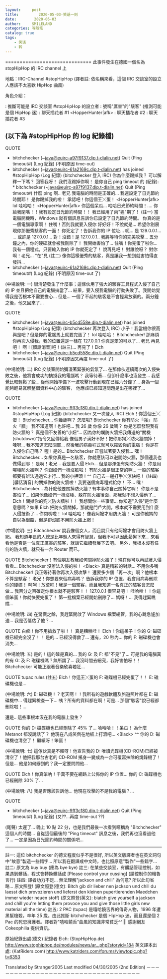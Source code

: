 ```yaml
---
layout:     post
title:         2020-05-03-笑话一则
date:        2020-05-03
author:     SMILELAND
categories: 写随笔
catalog: true
tags:
    - 笑话
    - 转
---
```


==============================
此事件發生在德國一個名為 stopHipHop 的 IRC channel 上

地點：IRC-Channel #stopHipHop
(譯者註: 依名稱來看，這個 IRC 交談室的設立人應該不太喜歡 HipHop 曲風)

角色介紹：

<Elch> : 推斷可能是 IRC 交談室 #stopHipHop 的設立者
<bitchchecker> : 號稱"厲害"的"駭客" (推測可能是個 HipHop 迷)
<Metanot> : 聊天插花者 #1
<HopperHunter|afk> : 聊天插花者 #2
<He> : 聊天插花者 #3

(以下為 #stopHipHop 的 log 紀錄檔)
--------------------------------------------------------
QUOTE
* bitchchecker (~java@euirc-a97f9137.dip.t-dialin.net) Quit (Ping timeout#) (Log 紀錄) (不明原因 time-out)
* bitchchecker (~java@euirc-61a2169c.dip.t-dialin.net) has joined #stopHipHop (Log 紀錄) (bitchchecker 登入 IRC)
<bitchchecker> 你為什麼踢掉我？
<bitchchecker> 可以解釋一下嗎？
<bitchchecker> 回答我呀！
<Elch> 我們沒踢掉你啊！
<Elch> 是你自己 ping timeout 的 (紀錄): * bitchchecker (~java@euirc-a97f9137.dip.t-dialin.net) Quit (Ping timeout#)
<bitchchecker> 什麼 ping 啊.. 老兄
<bitchchecker> 我電腦的時間是正確的...
<bitchchecker> 我還設定了日光節約時間耶！
<bitchchecker> 是你踢掉我的啦！
<bitchchecker> 承認吧！你這個王╳蛋！
<HopperHunter|afk> lol 哇哈哈！
<HopperHunter|afk> 你這個呆瓜... 哈哈日光節約時間！....
<bitchchecker> 你給我閉嘴！！我有設定日光節約時間！！
<bitchchecker> 我已經用了兩"猩"期了！ (註一)
<bitchchecker> 當電腦開機時，Windows 就有個訊息告訴你已設定了日光節約時間。
<Elch> 你真的是一個電腦專家啊！
<bitchchecker> 住嘴！否則我就要入侵你
<Elch> 好好好！不說就是... 希望你別展現你那優秀駭客的一面！
<bitchchecker> 你死定了！告訴我你的 IP 位址...
<Elch> 呃... 是 129.0.0.1...
<Elch> ... 或許是 127.0.0.1...
<Elch> 對！沒錯！是 127.0.0.1.. 我將等待你的完美攻擊...
<bitchchecker> 五分鐘之內，你的硬碟就會被我刪除了！
<Elch> 我開始害怕了...
<bitchchecker> 住嘴！你完蛋了啦你...
<bitchchecker> 我有一個程式，只要輸入你的 IP 你就死定了！
<bitchchecker> 說再見吧！
<Elch> 對誰說呀？
<bitchchecker> 對你啊！老兄...
<bitchchecker> "在"見 (註二)
<Elch> 像你這樣優秀的駭客，真是讓我一想到就害怕得直發抖...
* bitchchecker (~java@euirc-61a2169c.dip.t-dialin.net) Quit (Ping timeout#) (Log 紀錄) (不明原因 time-out 了)

(中場說明: 一)
很清楚發生了什麼事；這傢伙用了強大的駭客工具程式入侵了自己的 IP 並且把他自己的電腦搞當了...
結果，要入侵我電腦的行動失敗了。我開始覺得我是否根本不需要擔心...
但是... 一個了不起的駭客是不會輕易放棄的。兩分鐘之後，他又回來了...


QUOTE
* bitchchecker (~java@euirc-b5cd558e.dip.t-dialin.net) has joined #stopHipHop (Log 紀錄) (bitchchecker 再次登入 IRC)
<bitchchecker> 小子！我當機你很高興是吧？但是你的電腦馬上就要完蛋了！
<Metanot> lol 哇哈哈！
<Elch> Bitchchecker! 那麻煩你再次入侵我，我的位置還是一樣在 127.0.0.1
<bitchchecker> 你真是笨的可以了... 老兄
<bitchchecker> 再見吧！
<Metanot> 啊！[髒話消音]吧！(註三)...
<bitchchecker> 再見了！Elch
* bitchchecker (~java@euirc-b5cd558e.dip.t-dialin.net) Quit (Ping timeout#) (Log 紀錄) (不明原因又再度 time-out 了)


(中場說明: 二)
IRC 交談室開始彌漫著緊張的氣氛了... 在那傢伙連續兩次的入侵失敗之後，他將會成功的搞掛我的電腦嗎？
我等待著... 但卻什麼事也沒發生... 我感覺比較輕鬆了些...
從他開始準備下一波攻擊行動到現在已經六分鐘了...
身為一個能夠輕易瓦解整個資料中心的駭客，
他應該已經知道問題是出在哪裡了...


QUOTE
* bitchchecker (~java@euirc-9ff3c180.dip.t-dialin.net) has joined #stopHipHop (Log 紀錄) (bitchchecker 又一次登入 IRC)
<bitchchecker> Elch！你這個王╳蛋！
<Metanot> Bitchchecker... 你幾歲啊？
<Elch> 怎麼啦? Bitchchecker
<bitchchecker> 你有防火「強」
<bitchchecker> 防火「牆」
<Elch> 我不知道啊！也許吧...
<bitchchecker> 我 26 歲
<Metanot> 你像 26 歲嗎？
<Elch> 你是怎麼發現我有防火牆的？
<Metanot> 真是個不友善的"小妞"...
<bitchchecker> 因為你的爛防火牆把我傳送的"關機(shutdown)"指令又回傳給我
<bitchchecker> 像個男子漢好不好！把你那狗╳防火牆關掉！
<Elch> 哇呀... 我不知道怎麼關耶...
<bitchchecker> 然後我的病毒程式就可以摧毀你的電腦！
<Metanot> 你是在入侵你自己嗎？
<Elch> 喔！是的... Bitchchecker 正嘗試著要入侵我...
<Metanot> 嘿！Bitchchecker... 如果你真是一名駭客，你就應該可以避開防火牆，那個連我也做得到耶！
<bitchchecker> 是啊！老兄... 我是要入侵 Elch... 但是那渾蛋有架防火牆！
<Metanot> 你是用哪種防火牆啊？
<bitchchecker> 你跟娘們一樣沒膽啦！
<Metanot> 有防火牆是很正常的啊... 一般的駭客都要有辨法通過它才行... 我的小押頭！^^
<He> 自己去一邊打手╳涼快吧！ (註四)
<bitchchecker> [髒話消音] 的關掉你的防火牆啦！我要送個病毒程式給你！
<Elch> 不...
<Metanot> 嘿！Bitchchecker... 為什麼他要關掉防火牆？有本事你自己關掉它啊！
<bitchchecker> 你是不是害怕了...
<bitchchecker> 如果他像娘們一樣沒種、躲在防火牆後面，那我就不想入侵他了...
<bitchchecker> Elch！關掉你的狗╳防火牆啦！！
<Metanot> 我想問你一些事情... 你知道"入侵"是什麼意思嗎？如果 Elch 把防火牆關掉，那就是門戶大開，根本就不需要用到什麼入侵技術了...
<bitchchecker> 你閉嘴啦！
<Metanot> lol 哇哈哈！
<bitchchecker> 像我阿嬤才用防火牆！
<bitchchecker> 可是你他媽的自以為很酷，但是卻沒膽不用防火牆上網！


(中場說明: 三)
Bitchchecker 說我像個女人，而且說只有他阿嬤才會用防火牆上網。
我知道年長的人總是比年輕人來得有智慧，但我不可以因此鬆懈下來...
來看看他是否是一位真正厲害的駭客，就讓它繼續發展下去吧。
另外，我根本沒有任何的防火牆，就只有一台 Router 而已。


QUOTE
<Elch> Bitchchecker！有個朋友教我如何關掉防火牆了！現在你可以再試著入侵看看...
<Metanot> Bitchchecker 沒辦法入侵的啦！
<Black<TdV>> 真是精彩的對話...
<bitchchecker> 不用你多嘴
<Elch> Bitchchecker! 我正等待著你再次入侵攻擊！
<Metanot> 還要多少個「再一次」啊？他根本不算是駭客！
<bitchchecker> 老兄！你想要來個病毒嗎？
<bitchchecker> 告訴我你的 IP 位置，我會用病毒刪除你的硬碟！
<Metanot> 呵呵！放棄吧！我是一個駭客，而且我知道一名真正的駭客會怎麼做... 我百分之百確定你根本就不是駭客！！
<Elch> 127.0.0.1
<Elch> 很容易吧！
<bitchchecker> 哇哈哈！！你這個笨蛋！你就快要完蛋了！
<bitchchecker> 第一批檔案已經開始刪除了...
<Elch> 媽呀！...
<Elch> 我得趕緊瞧瞧...


(中場說明: 四)
在驚慌之餘，我趕緊開啟了 Windows 檔案總管，我的心跳急遽加速... 我是否低估了他？...


QUOTE
<bitchchecker> 白痴！你不用搶救了啦！！
<Elch> 真是糟糕哇！
<bitchchecker> Elch！你這呆子！你的 G: 磁碟機已經完全沒了！！
<Elch> 是的... 已經沒得救了...
<bitchchecker> 還有，20 秒內... 你的 F: 磁碟機也會消失...


(中場說明: 五)
是的！這的確是真的... 我的 G: 及 F: 都"不見"了... 可是我的電腦真的有 G: 及 F: 磁碟機嗎？無所謂了... 我沒時間去細究，我好害怕呀！！
Bitchchecker 可能正跟著音樂欣喜若狂...


QUOTE
<bitchchecker> tupac rules (註五)
<bitchchecker> Elch！你這王╳蛋的 F: 磁碟機已經完蛋了！！ E: 磁碟機也是...


(中場說明: 六)
E: 磁碟機！？老天啊！！我所有的遊戲軟體及旅遊照片都在 E: 磁碟機中... 得趕緊檢查一下...
咦？所有的資料都在啊！可是... 那個"駭客"說已經都刪除啦！...

還是.. 這些事根本沒在我的電腦上發生？


QUOTE
<bitchchecker> 你的 D: 磁碟機也已經刪除了 45% 了... 哈哈哈！！呆瓜！
<He> 為什麼 Metanot 都沒說話了？
<Elch> 他現在八成笑倒在地板上打滾吧...
<Black<TdV>> ^^
<bitchchecker> 你的 D: 磁碟機也清空了！
<He> 繼續呀！笨蛋！


(中場說明: 七)
這傢伙真是不賴呀！他宣告我的 D: 唯讀光碟機(CD-ROM)已經被清空了！他把我那台古老的 CD-ROM 搖身一變成為一台可覆寫抹除的燒錄機了！但是... 他是如何辦到的？我一定要問問他...



QUOTE
<bitchchecker> Elch！你真笨吶！千萬不要在網路上公佈你的 IP 位置...
<bitchchecker> 你的 C: 磁碟機也已經刪除 30% 了...


(中場說明: 八)
我是否應該告訴他... 他現在攻擊的不是我的電腦？...


QUOTE
* bitchchecker (~java@euirc-9ff3c180.dip.t-dialin.net) Quit (Ping timeout#) (Log 紀錄) (又??...再度 time-out ??)


(尾聲)
太遲了... 晚上 10 點 22 分，也是我們最後一次看到暱稱為 "Bitchchecker" 這個人的時間...
自從這個最後的 "Ping timeout" 訊息之後，我們再也沒看過他了...
一定是因為日光節約時間的關係吧...

------------------------------------------------------------
註一: 這位 bitchchecker 的德文程度似乎不是很好, 所以英文版譯者也在英文詞句中"故意"製造一些錯字... 所以我在翻譯成中文時，也比照原意"製作"一些錯字...
註二: 原文為 buy buy (應為 bye bye)
註三: 在某些交談室，有髒話管理控制，如果遇到髒話，程式會轉換髒話成 [Please control your cussing] (請控制你的粗魯言行)
註四: 譯者功力不足... 無法理解"jackson and chill" 為何意? 所以此句省略... 原文照登!
(原文照登(德文): Bitch gib dir lieber nen jackson und chill du laesst dich provozieren und lieferst den kleinen pupertierenden Maedchen immer wieder neuen stoff)
(原文照登(英文): biatch give yourself a jackson and chill you're letting them provoce you and give those little girls new material all the time)
註五: 2 PAC (tupac) 是嘻哈饒舌界的傳奇人物，1996 年遭黑幫槍殺，卒年 25 歲。由此推斷 bitchchecker 是個 HipHop 迷，而且還是個 2 Pac 的死忠擁護者。譯者對"嘻哈饒舌"曲風的知識非常貧乏^^||| 感謝網友 Cokeophilia 提供資訊。

原始紀錄出處(德文) 紀錄者 Elch: (StopHipHop.de) http://www.stophiphop.de/modules/news/ar...php?storyid=184
英文譯本出處: (KatRiders.com) http://www.katriders.com/forums/viewtopic.php?t=6353

Translated by Stranger2005
Last modified 04/30/2005 (2nd Edition)
－－－－－－－－－－－－－－－－－－－－－－－－－－－－－－－－－－